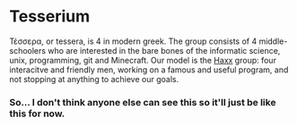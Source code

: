 # Tesserium

Τέσσερα, or tessera, is 4 in modern greek. The group consists of 4 middle-schoolers who are interested in the bare bones of the informatic science, unix, programming, git and Minecraft.
Our model is the [Haxx](https://haxx.se/) group: four interacitve and friendly men, working on a famous and useful program, and not stopping at anything to achieve our goals.

### So... I don't think anyone else can see this so it'll just be like this for now.
